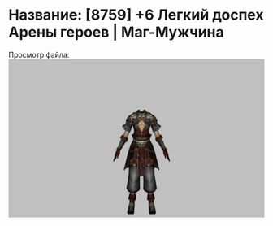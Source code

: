 # Название: [8759] +6 Легкий доспех Арены героев | Маг-Мужчина

Просмотр файла:
![p040031.png](p040031.png)